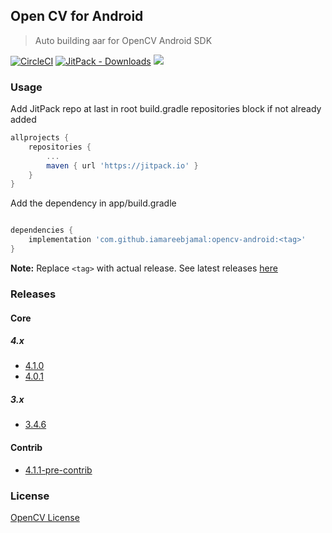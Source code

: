 ## Open CV for Android

> Auto building aar for OpenCV Android SDK

[![CircleCI](https://img.shields.io/circleci/build/github/iamareebjamal/opencv-android.svg)](https://circleci.com/gh/iamareebjamal/opencv-android/)
[![JitPack - Downloads](https://img.shields.io/jitpack/dm/github/iamareebjamal/opencv-android.svg)](https://jitpack.io/#iamareebjamal/opencv-android)
[![](https://jitpack.io/v/iamareebjamal/opencv-android.svg)](https://jitpack.io/#iamareebjamal/opencv-android)


### Usage

Add JitPack repo at last in root build.gradle repositories block if not already added

```groovy
allprojects {
    repositories {
        ...
        maven { url 'https://jitpack.io' }
    }
}
```

Add the dependency in app/build.gradle
```groovy

dependencies {
    implementation 'com.github.iamareebjamal:opencv-android:<tag>'
}
```

**Note:** Replace `<tag>` with actual release. See latest releases [here](https://github.com/iamareebjamal/opencv-android/releases)

### Releases

#### Core

##### 4.x
- [4.1.0](https://github.com/iamareebjamal/opencv-android/releases/tag/4.1.0)
- [4.0.1](https://github.com/iamareebjamal/opencv-android/releases/tag/4.0.1)

##### 3.x
- [3.4.6](https://github.com/iamareebjamal/opencv-android/releases/tag/3.4.6)

#### Contrib
- [4.1.1-pre-contrib](https://github.com/iamareebjamal/opencv-android/releases/tag/4.1.1-pre-contrib)

###

### License
[OpenCV License](https://github.com/opencv/opencv/blob/master/LICENSE)
